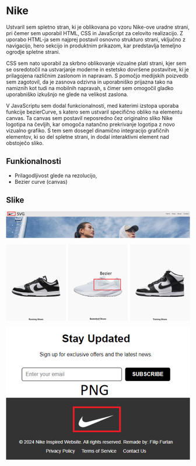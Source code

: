 
# Nike

Ustvaril sem spletno stran, ki je oblikovana po vzoru Nike-ove uradne strani, pri čemer sem uporabil HTML, CSS in JavaScript za celovito realizacijo. Z uporabo HTML-ja sem najprej postavil osnovno strukturo strani, vključno z navigacijo, hero sekcijo in produktnim prikazom, kar predstavlja temeljno ogrodje spletne strani.

CSS sem nato uporabil za skrbno oblikovanje vizualne plati strani, kjer sem se osredotočil na ustvarjanje moderne in estetsko dovršene postavitve, ki je prilagojena različnim zaslonom in napravam. S pomočjo medijskih poizvedb sem zagotovil, da je zasnova odzivna in uporabniško prijazna tako na namiznih kot tudi na mobilnih napravah, s čimer sem omogočil gladko uporabniško izkušnjo ne glede na velikost zaslona.

V JavaScriptu sem dodal funkcionalnosti, med katerimi izstopa uporaba funkcije bezierCurve, s katero sem ustvaril specifično obliko na elementu canvas. Ta canvas sem postavil neposredno čez originalno sliko Nike logotipa na čevljih, kar omogoča natančno prekrivanje logotipa z novo vizualno grafiko. S tem sem dosegel dinamično integracijo grafičnih elementov, ki so del spletne strani, in dodal interaktivni element nad obstoječo sliko.

## Funkionalnosti
- Prilagodljivost glede na rezolucijo,
- Bezier curve (canvas)


## Slike

![App Screenshot](img/ss1r.png)

![App Screenshot](img/ss2r.png)

![App Screenshot](img/ss3r.png)

